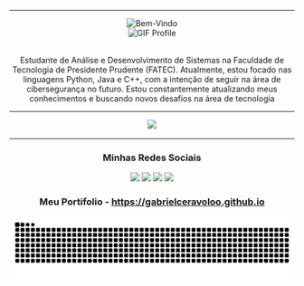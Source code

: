 <hr>

<div align="center">
 <img src="https://readme-typing-svg.demolab.com?font=JetBrains+Mono&size=25&pause=1000&color=F7F7F7&width=435&lines=%F0%9F%8C%90%F0%9F%91%A8%F0%9F%8F%BB%E2%80%8D%F0%9F%92%BBBem-Vindo+ao+Meu+Perfil!" alt="Bem-Vindo" />
</div>

<div align="center">
  <img src="https://github.com/user-attachments/assets/f35fb416-33b8-4c77-b881-c808776b2f15" alt="GIF Profile" />
</div>

<br>

<p align="center"> Estudante de Análise e Desenvolvimento de Sistemas na Faculdade de Tecnologia de Presidente Prudente (FATEC). Atualmente, estou focado nas linguagens Python, Java e C++, com a intenção de seguir na área de cibersegurança no futuro. Estou constantemente atualizando meus conhecimentos e buscando novos desafios na área de tecnologia </p>

<hr>

 <p align="center">
    <img src="https://skillicons.dev/icons?i=linux,kali,bash,docker,cpp,cs,py,java,nodejs" />
 </p>

<hr>

<h3 align="center"> Minhas Redes Sociais </h3>

<div align="center">
 <a href="mailto:contato@gabriel.sceravolo26.tech"><img src="https://img.shields.io/badge/-Gmail-DB4437?style=for-the-badge&logo=gmail&logoColor=white" target="_blank"></a>
 <a href="https://www.linkedin.com/in/gabriel-soares-ceravolo-29940a21a" target="_blank"><img src="https://img.shields.io/badge/-LinkedIn-0077B5?style=for-the-badge&logo=linkedin&logoColor=white" target="_blank"></a>
 <a href="https://wa.me/5518981421463"><img src="https://img.shields.io/badge/WhatsApp-25D366?style=for-the-badge&logo=whatsapp&logoColor=white" target="_blank"></a>
 <a href="https://t.me/share/url?url=https://t.me/@GabrielStrider"><img src="https://img.shields.io/badge/Telegram-2CA5E0?style=for-the-badge&logo=telegram&logoColor=white" target="_blank"></a>
</div>

<h3 align="center"> Meu Portifolio - <a href="https://gabrielceravoloo.github.io"> https://gabrielceravoloo.github.io </a> </h3>

<picture align="center">
  <source media="(prefers-color-scheme: dark)" srcset="https://raw.githubusercontent.com/gabrielceravoloo/gabrielceravoloo/output/github-contribution-grid-snake-dark.svg">
  <source media="(prefers-color-scheme: light)" srcset="https://raw.githubusercontent.com/gabrielceravoloo/gabrielceravoloo/output/github-contribution-grid-snake-dark.svg">
  <img align="center" alt="Animação cobrinha do GITHUB" src="https://raw.githubusercontent.com/gabrielceravoloo/gabrielceravoloo/output/github-contribution-grid-snake.svg">
</picture>
